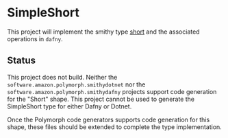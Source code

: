 # SimpleShort

This project will implement the smithy type [short](https://smithy.io/2.0/spec/simple-types.html#short) and the associated operations in `dafny`.

## Status

This project does not build. Neither the `software.amazon.polymorph.smithydotnet` nor the `software.amazon.polymorph.smithydafny` projects support code generation for the "Short" shape. This project cannot be used to generate the SimpleShort type for either Dafny or Dotnet.

Once the Polymorph code generators supports code generation for this shape, these files should be extended to complete the type implementation.